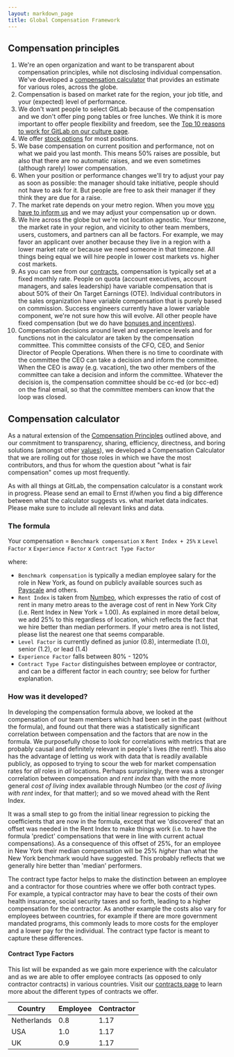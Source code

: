 ```yaml
---
layout: markdown_page
title: Global Compensation Framework
---
```



## Compensation principles

1. We're an open organization and want to be transparent about compensation principles, while not disclosing individual compensation. We've developed a [compensation calculator](#compensation-calculator) that provides an estimate for various roles, across the globe.
1. Compensation is based on market rate for the region, your job title, and your (expected) level of performance.
1. We don't want people to select GitLab because of the compensation and we don't offer ping pong tables or free lunches. We think it is more important to offer people flexibility and freedom, see the [Top 10 reasons to work for GitLab on our culture page](/culture/#advantages/).
1. We offer [stock options](/handbook/stock-options/) for most positions.
1. We base compensation on current position and performance, not on what we paid you last month. This means 50% raises are possible, but also that there are no automatic raises, and we even sometimes (although rarely) lower compensation.
1. When your position or performance changes we'll try to adjust your pay as soon as possible: the manager should take initiative, people should not have to ask for it. But people are free to ask their manager if they think they are due for a raise.
1. The market rate depends on your metro region. When you move [you have to inform us](#relocation) and we may adjust your compensation up or down.
1. We hire across the globe but we're not location agnostic. Your timezone, the market rate in your region, and vicinity to other team members, users, customers, and partners can all be factors. For example, we may favor an applicant over another because they live in a region with a lower market rate or because we need someone in that timezone. All things being equal we will hire people in lower cost markets vs. higher cost markets.
1. As you can see from our [contracts](/handbook/contracts/), compensation is typically set at a fixed monthly rate. People on quota (account executives, account managers, and sales leadership) have variable compensation that is about 50% of their On Target Earnings (OTE). Individual contributors in the sales organization have variable compensation that is purely based on commission. Success engineers currently have a lower variable component, we're not sure how this will evolve. All other people have fixed compensation (but we do have [bonuses and incentives](/handbook/#incentives)).
1. Compensation decisions around level and experience levels and for functions not in the calculator are taken by the compensation committee<a name="compensation-committee"></a>. This committee consists of the CFO, CEO, and Senior Director of People Operations. When there is no time to coordinate with the committee the CEO can take a decision and inform the committee. When the CEO is away (e.g. vacation), the two other members of the committee can take a decision and inform the committee. Whatever the decision is, the compensation committee should be cc-ed (or bcc-ed) on the final email, so that the committee members can know that the loop was closed.

## Compensation calculator

As a natural extension of the [Compensation Principles](#compensation-principles) outlined above, and our commitment to transparency, sharing, efficiency, directness, and boring solutions (amongst other [values](/handbook/people-operations/#values)), we developed a Compensation Calculator that we are rolling out for those roles in which we have the most contributors, and thus for whom the question about "what is fair compensation" comes up most frequently.

As with all things at GitLab, the compensation calculator is a constant work in progress. Please send an email to Ernst if/when you find a big difference between what the calculator suggests vs. what market data indicates. Please make sure to include all relevant links and data.

### The formula

Your compensation = `Benchmark compensation` x `Rent Index + 25%` x `Level Factor` x `Experience Factor` x `Contract Type Factor`

where:

- `Benchmark compensation` is typically a median employee salary for the role in New York, as found on publicly available sources such as [Payscale](http://www.payscale.com) and others.
- `Rent Index` is taken from [Numbeo](https://www.numbeo.com/cost-of-living/rankings.jsp), which expresses the ratio of cost of rent in many metro areas to the average cost of rent in New York City (i.e. Rent Index in New York = 1.00). As explained in more detail below, we add 25% to this regardless of location, which reflects the fact that we hire better than median performers. If your metro area is not listed, please list the nearest one that seems comparable.
- `Level Factor` is currently defined as junior (0.8), intermediate (1.0), senior (1.2), or lead (1.4)
- `Experience Factor` falls between 80% - 120%
- `Contract Type Factor` distinguishes between employee or contractor, and can be a different factor in each country; see below for further explanation.

### How was it developed?

In developing the compensation formula above, we looked at the compensation of our team members which had been set in the past (without the formula), and found out that there was a statistically significant correlation between compensation and the factors that are now in the formula. We purposefully chose to look for correlations with metrics that are probably causal and definitely relevant in people's lives (the rent!). This also has the advantage of letting us work with data that is readily available publicly, as opposed to trying to scour the web for market compensation rates for _all_ roles in _all_ locations. Perhaps surprisingly, there was a stronger correlation between compensation and _rent index_ than with the more general _cost of living_ index available through Numbeo (or the _cost of living with rent_ index, for that matter); and so we moved ahead with the Rent Index.

It was a small step to go from the initial linear regression to picking the coefficients that are now in the formula, except that we 'discovered' that an offset was needed in the Rent Index to make things work (i.e. to have the formula 'predict' compensations that were in line with current actual compensations). As a consequence of this offset of 25%, for an employee in New York their median compensation will be 25% _higher_ than what the New York benchmark would have suggested. This probably reflects that we generally hire better than 'median' performers.

The contract type factor helps to make the distinction between an employee and a contractor for those countries where we offer both contract types. For example, a typical contractor may have to bear the costs of their own health insurance, social security taxes and so forth, leading to a higher compensation for the contractor. As another example the costs also vary for employees between countries, for example if there are more government mandated programs, this commonly leads to more costs for the employer and a lower pay for the individual. The contract type factor is meant to capture these differences.

#### Contract Type Factors

This list will be expanded as we gain more experience with the calculator and as we are able to offer employee contracts (as opposed to only contractor contracts) in various countries. Visit our [contracts page](https://about.gitlab.com/handbook/contracts/) to learn more about the different types of contracts we offer.

| Country | Employee | Contractor |
| --------| -------- | ---------- |
| Netherlands | 0.8 | 1.17 |
| USA | 1.0 | 1.17 |
| UK | 0.9 | 1.17 |
